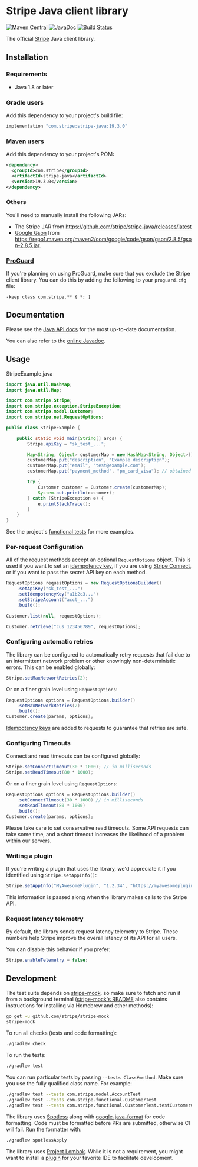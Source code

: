 # Stripe Java client library

[![Maven Central](https://img.shields.io/maven-central/v/com.stripe/stripe-java)](https://mvnrepository.com/artifact/com.stripe/stripe-java)
[![JavaDoc](http://img.shields.io/badge/javadoc-reference-blue.svg)](https://stripe.dev/stripe-java)
[![Build Status](https://travis-ci.org/stripe/stripe-java.svg?branch=master)](https://travis-ci.org/stripe/stripe-java)

The official [Stripe][stripe] Java client library.

## Installation

### Requirements

- Java 1.8 or later

### Gradle users

Add this dependency to your project's build file:

```groovy
implementation "com.stripe:stripe-java:19.3.0"
```

### Maven users

Add this dependency to your project's POM:

```xml
<dependency>
  <groupId>com.stripe</groupId>
  <artifactId>stripe-java</artifactId>
  <version>19.3.0</version>
</dependency>
```

### Others

You'll need to manually install the following JARs:

- The Stripe JAR from <https://github.com/stripe/stripe-java/releases/latest>
- [Google Gson][gson] from <https://repo1.maven.org/maven2/com/google/code/gson/gson/2.8.5/gson-2.8.5.jar>.

### [ProGuard][proguard]

If you're planning on using ProGuard, make sure that you exclude the Stripe
client library. You can do this by adding the following to your `proguard.cfg`
file:

```
-keep class com.stripe.** { *; }
```

## Documentation

Please see the [Java API docs][api-docs] for the most
up-to-date documentation.

You can also refer to the [online Javadoc][javadoc].

## Usage

StripeExample.java

```java
import java.util.HashMap;
import java.util.Map;

import com.stripe.Stripe;
import com.stripe.exception.StripeException;
import com.stripe.model.Customer;
import com.stripe.net.RequestOptions;

public class StripeExample {

    public static void main(String[] args) {
        Stripe.apiKey = "sk_test_...";

        Map<String, Object> customerMap = new HashMap<String, Object>();
        customerMap.put("description", "Example descriptipn");
        customerMap.put("email", "test@example.com");
        customerMap.put("payment_method", "pm_card_visa"); // obtained via Stripe.js

        try {
            Customer customer = Customer.create(customerMap);
            System.out.println(customer);
        } catch (StripeException e) {
            e.printStackTrace();
        }
    }
}
```

See the project's [functional tests][functional-tests] for more examples.

### Per-request Configuration

All of the request methods accept an optional `RequestOptions` object. This is
used if you want to set an [idempotency key][idempotency-keys], if you are
using [Stripe Connect][connect-auth], or if you want to pass the secret API
key on each method.

```java
RequestOptions requestOptions = new RequestOptionsBuilder()
    .setApiKey("sk_test_...")
    .setIdempotencyKey("a1b2c3...")
    .setStripeAccount("acct_...")
    .build();

Customer.list(null, requestOptions);

Customer.retrieve("cus_123456789", requestOptions);
```

### Configuring automatic retries

The library can be configured to automatically retry requests that fail due to
an intermittent network problem or other knowingly non-deterministic errors.
This can be enabled globally:

```java
Stripe.setMaxNetworkRetries(2);
```

Or on a finer grain level using `RequestOptions`:

```java
RequestOptions options = RequestOptions.builder()
    .setMaxNetworkRetries(2)
    .build();
Customer.create(params, options);
```

[Idempotency keys][idempotency-keys] are added to requests to guarantee that
retries are safe.

### Configuring Timeouts

Connect and read timeouts can be configured globally:

```java
Stripe.setConnectTimeout(30 * 1000); // in milliseconds
Stripe.setReadTimeout(80 * 1000);
```

Or on a finer grain level using `RequestOptions`:

```java
RequestOptions options = RequestOptions.builder()
    .setConnectTimeout(30 * 1000) // in milliseconds
    .setReadTimeout(80 * 1000)
    .build();
Customer.create(params, options);
```

Please take care to set conservative read timeouts. Some API requests can take
some time, and a short timeout increases the likelihood of a problem within our
servers.

### Writing a plugin

If you're writing a plugin that uses the library, we'd appreciate it if you
identified using `Stripe.setAppInfo()`:

```java
Stripe.setAppInfo("MyAwesomePlugin", "1.2.34", "https://myawesomeplugin.info");
```

This information is passed along when the library makes calls to the Stripe
API.

### Request latency telemetry

By default, the library sends request latency telemetry to Stripe. These
numbers help Stripe improve the overall latency of its API for all users.

You can disable this behavior if you prefer:

```java
Stripe.enableTelemetry = false;
```

## Development

The test suite depends on [stripe-mock], so make sure to fetch and run it from a
background terminal ([stripe-mock's README][stripe-mock] also contains
instructions for installing via Homebrew and other methods):

```sh
go get -u github.com/stripe/stripe-mock
stripe-mock
```

To run all checks (tests and code formatting):

```sh
./gradlew check
```

To run the tests:

```sh
./gradlew test
```

You can run particular tests by passing `--tests Class#method`. Make sure you
use the fully qualified class name. For example:

```sh
./gradlew test --tests com.stripe.model.AccountTest
./gradlew test --tests com.stripe.functional.CustomerTest
./gradlew test --tests com.stripe.functional.CustomerTest.testCustomerCreate
```

The library uses [Spotless][spotless] along with
[google-java-format][google-java-format] for code formatting. Code must be
formatted before PRs are submitted, otherwise CI will fail. Run the formatter
with:

```sh
./gradlew spotlessApply
```

The library uses [Project Lombok][lombok]. While it is not a requirement, you
might want to install a [plugin][lombok-plugins] for your favorite IDE to
facilitate development.

[api-docs]: https://stripe.com/docs/api?lang=java
[connect-auth]: https://stripe.com/docs/connect/authentication#stripe-account-header
[functional-tests]: https://github.com/stripe/stripe-java/blob/master/src/test/java/com/stripe/functional/
[google-java-format]: https://github.com/google/google-java-format
[gson]: https://github.com/google/gson
[idempotency-keys]: https://stripe.com/docs/api/idempotent_requests?lang=java
[javadoc]: https://stripe.dev/stripe-java
[lombok]: https://projectlombok.org
[lombok-plugins]: https://projectlombok.org/setup/overview
[proguard]: https://www.guardsquare.com/en/products/proguard
[spotless]: https://github.com/diffplug/spotless
[stripe]: https://stripe.com
[stripe-mock]: https://github.com/stripe/stripe-mock

<!--
# vim: set tw=79:
-->
